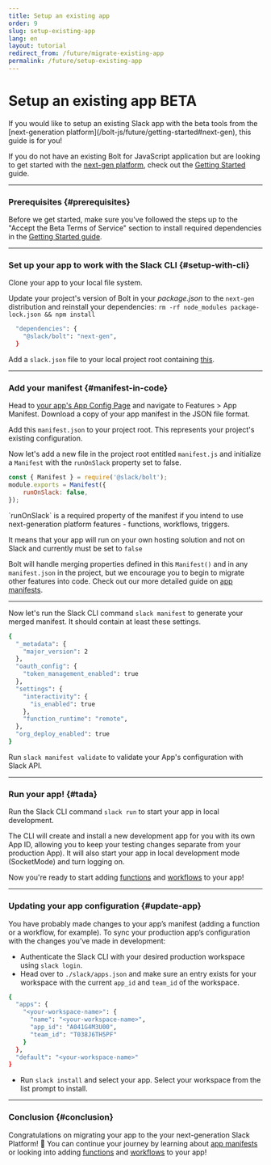 ```yaml
---
title: Setup an existing app
order: 9
slug: setup-existing-app
lang: en
layout: tutorial
redirect_from: /future/migrate-existing-app
permalink: /future/setup-existing-app
---
```


# Setup an existing app <span class="label-beta">BETA</span>

<div class="section-content">
If you would like to setup an existing Slack app with the beta tools from the [next-generation platform](/bolt-js/future/getting-started#next-gen), this guide is for you!
</div>

If you do not have an existing Bolt for JavaScript application but are looking to get started with the [next-gen platform](/bolt-js/future/getting-started#next-gen), check out the [Getting Started](/bolt-js/future/getting-started) guide.

---
### Prerequisites {#prerequisites}

Before we get started, make sure you've followed the steps up to the "Accept the Beta Terms of Service" section to install required dependencies in the [Getting Started guide](/bolt-js/future/getting-started).

---

### Set up your app to work with the Slack CLI {#setup-with-cli}

Clone your app to your local file system.

Update your project's version of Bolt in your _package.json_ to the `next-gen` distribution and reinstall your dependencies: `rm -rf node_modules package-lock.json && npm install`

```bash
  "dependencies": {
    "@slack/bolt": "next-gen",
  }
```

Add a `slack.json` file to your local project root containing [this](https://github.com/slack-samples/bolt-js-starter-template/blob/future/slack.json).


---
### Add your manifest {#manifest-in-code}

Head to [your app's App Config Page](https://api.slack.com/apps) and navigate to Features > App Manifest. Download a copy of your app manifest in the JSON file format. 

Add this `manifest.json` to your project root. This represents your project's existing configuration.

Now let's add a new file in the project root entitled `manifest.js` and initialize a `Manifest` with the `runOnSlack` property set to false. 

```js
const { Manifest } = require('@slack/bolt');
module.exports = Manifest({
    runOnSlack: false,
});
``` 

<p class="alert alert_info"><ts-icon class="ts_icon_info_circle"></ts-icon> `runOnSlack` is a required property of the manifest if you intend to use next-generation platform features - functions, workflows, triggers. 

It means that your app will run on your own hosting solution and not on Slack and currently must be set to `false`</p>

Bolt will handle merging properties defined in this `Manifest()` and in any `manifest.json` in the project, but we encourage you to begin to migrate other features into code. Check out our more detailed guide on [app manifests](/bolt-js/future/app-manifests).

---

Now let's run the Slack CLI command `slack manifest` to generate your merged manifest. It should contain at least these settings.  

```bash
{
  "_metadata": {
    "major_version": 2
  },
  "oauth_config": {
    "token_management_enabled": true  
  },
  "settings": {
    "interactivity": {
      "is_enabled": true
    },
    "function_runtime": "remote",   
  },
  "org_deploy_enabled": true       
}
```

Run `slack manifest validate` to validate your App's configuration with Slack API.

---
### Run your app! {#tada}

Run the Slack CLI command `slack run` to start your app in local development.

The CLI will create and install a new development app for you with its own App ID, allowing you to keep your testing changes separate from your production App). It will also start your app in local development mode (SocketMode) and turn logging on. 

Now you're ready to start adding [functions](/bolt-js/future/built-in-functions) and [workflows](/bolt-js/future/workflows) to your app!

---
### Updating your app configuration {#update-app}

You have probably made changes to your app’s manifest (adding a function or a workflow, for example). To sync your production app’s configuration with the changes you’ve made in development:

* Authenticate the Slack CLI with your desired production workspace using `slack login`.
* Head over to `./slack/apps.json` and make sure an entry exists for your workspace with the current `app_id` and `team_id` of the workspace. 

```bash
{
  "apps": {
    "<your-workspace-name>": {
      "name": "<your-workspace-name>",
      "app_id": "A041G4M3U00",
      "team_id": "T038J6TH5PF"
    }
  },
  "default": "<your-workspace-name>"
}
```

* Run `slack install` and select your app. Select your workspace from the list prompt to install.

---
### Conclusion {#conclusion}

Congratulations on migrating your app to the your next-generation Slack Platform! 🎉 You can continue your journey by learning about [app manifests](/bolt-js/future/app-manifests) or looking into adding [functions](/bolt-js/future/built-in-functions) and [workflows](/bolt-js/future/workflows) to your app!